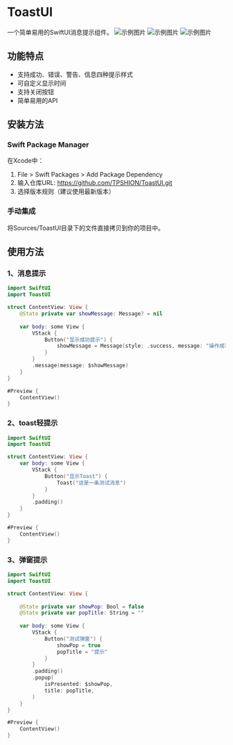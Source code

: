 
# ToastUI

一个简单易用的SwiftUI消息提示组件。
![示例图片](./images/notice.png)
![示例图片](./test2.png)
![示例图片](./test3.png)

## 功能特点

- 支持成功、错误、警告、信息四种提示样式
- 可自定义显示时间
- 支持关闭按钮
- 简单易用的API

## 安装方法

### Swift Package Manager

在Xcode中：
1. File > Swift Packages > Add Package Dependency
2. 输入仓库URL: https://github.com/TPSHION/ToastUI.git
3. 选择版本规则（建议使用最新版本）

### 手动集成

将Sources/ToastUI目录下的文件直接拷贝到你的项目中。

## 使用方法
### 1、消息提示

```swift
import SwiftUI
import ToastUI

struct ContentView: View {
    @State private var showMessage: Message? = nil
    
    var body: some View {
        VStack {
            Button("显示成功提示") {
                showMessage = Message(style: .success, message: "操作成功!")
            }
        }
        .message(message: $showMessage)
    }
}

#Preview {
    ContentView()
}
```

### 2、toast轻提示
```swift
import SwiftUI
import ToastUI

struct ContentView: View {
    var body: some View {
        VStack {
            Button("显示Toast") {
                Toast("这是一条测试消息")
            }
        }
        .padding()
    }
}

#Preview {
    ContentView()
}
```


### 3、弹窗提示
```swift
import SwiftUI
import ToastUI

struct ContentView: View {
    
    @State private var showPop: Bool = false
    @State private var popTitle: String = ""
    
    var body: some View {
        VStack {
            Button("测试弹窗") {
                showPop = true
                popTitle = "提示"
            }
        }
        .padding()
        .popup(
            isPresented: $showPop,
            title: popTitle,
        )
    }
}

#Preview {
    ContentView()
}
```

